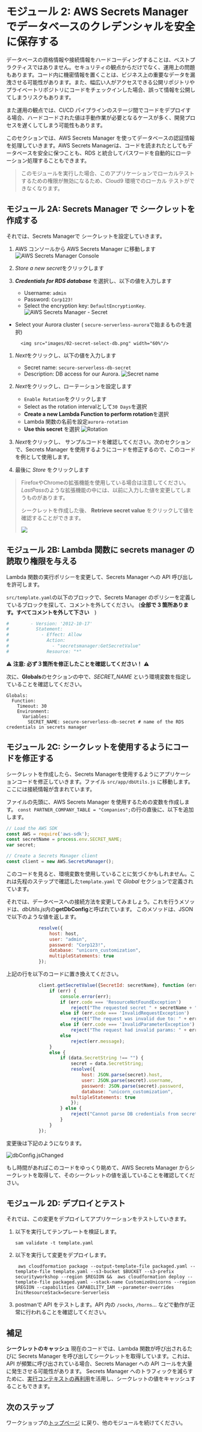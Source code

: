 # モジュール 2: AWS Secrets Managerでデータベースのクレデンシャルを安全に保存する

データベースの資格情報や接続情報をハードコーディングすることは、ベストプラクティスではありません。セキュリティの観点からだけでなく、運用上の問題もあります。コード内に機密情報を置くことは、ビジネス上の重要なデータを漏洩させる可能性があります。また、幅広い人がアクセスできる公開リポジトリやプライベートリポジトリにコードをチェックインした場合、誤って情報を公開してしまうリスクもあります。

また運用の観点では、CI/CD パイプラインのステージ間でコードをデプロイする場合、ハードコードされた値は手動作業が必要となるケースが多く、開発プロセスを遅くしてしまう可能性もあります。

このセクションでは、AWS Secrets Manager を使ってデータベースの認証情報を処理していきます。AWS Secrets Managerは、コードを読まれたとしてもデータベースを安全に保つことも、RDS と統合してパスワードを自動的にローテーション処理することもできます。

> このモジュールを実行した場合、このアプリケーションでローカルテストするための権限が無効になるため、Cloud9 環境でのローカル テストができなくなります。

## モジュール 2A: Secrets Manager で シークレットを作成する

それでは、Secrets Managerで シークレットを設定していきます。

1. AWS コンソールから AWS Secrets Manager に移動します
	![AWS Secrets Manager Console](images/00-secrets-manager.png)
1. *Store a new secret*をクリックします
2. ***Credentials for RDS database*** を選択し、以下の値を入力します
	
	- Username: `admin`
	- Password: `Corp123!`
	- Select the encryption key: `DefaultEncryptionKey`.
	![AWS Secrets Manager - Secret](images/01-store-new-secret.png)
- Select your Aurora cluster ( `secure-serverless-aurora`で始まるものを選択)
	
		<img src="images/02-secret-select-db.png" width="60%"/>
	
1. *Next*をクリックし、以下の値を入力します
	
	- Secret name: `secure-serverless-db-secret`
	- Description: DB access for our Aurora.
	![Secret name](images/03-secret-name.png)
1. *Next*をクリックし、ローテーションを設定します
	
	- `Enable Rotation`をクリックします
	- Select  as the rotation intervalとして`30 Days`を選択
	- **Create a new Lambda Function to perform rotation**を選択
	- Lambda 関数の名前を設定`aurora-rotation`
	- **Use this secret** を選択
	![Rotation](images/04-rotation.png)
1. *Next*をクリックし、 サンプルコードを確認してください。次のセクションで、Secrets Manager を使用するようにコードを修正するので、このコードを例として使用します。
1. 最後に *Store* をクリックします

> FirefoxやChromeの拡張機能を使用している場合は注意してください。*LastPass*のような拡張機能の中には、以前に入力した値を変更してしまうものがあります。
> 
> シークレットを作成した後、 **Retrieve secret value**  をクリックして値を確認することができます。
> 
> ![](images/2A-verify-secret.png)

## モジュール 2B: Lambda 関数に secrets manager の読取り権限を与える

 Lambda 関数の実行ポリシーを変更して、Secrets Manager への API 呼び出しを許可します。

`src/template.yaml`の以下のブロックで、Secrets Manager のポリシーを定義しているブロックを探して、コメントを外してください。 (**全部で 3 箇所あります。すべてコメントを外して下さい**　)

```yaml
#        - Version: '2012-10-17'
#          Statement:
#            - Effect: Allow
#              Action:
#                - "secretsmanager:GetSecretValue"
#              Resource: "*"

```


&#9888; **注意: 必ず３箇所を修正したことを確認してください！**  &#9888;  

次に、**Globals**のセクションの中で、*SECRET_NAME* という環境変数を指定していることを確認してください。

```
Globals:
  Function:
    Timeout: 30
    Environment:
      Variables:
        SECRET_NAME: secure-serverless-db-secret # name of the RDS credentials in secrets manager

```

## モジュール 2C: シークレットを使用するようにコードを修正する

シークレットを作成したら、Secrets Managerを使用するようにアプリケーションコードを修正していきます。ファイル `src/app/dbUtils.js` に移動します。ここには接続情報が含まれています。

ファイルの先頭に、AWS Secrets Manager を使用するための変数を作成します。
`const PARTNER_COMPANY_TABLE = "Companies";`の行の直後に、以下を追加します。

```javascript
// Load the AWS SDK
const AWS = require('aws-sdk');
const secretName = process.env.SECRET_NAME;
var secret;

// Create a Secrets Manager client
const client = new AWS.SecretsManager();
```

このコードを見ると、環境変数を使用していることに気づくかもしれません。これは先程のステップで確認した`template.yaml` で *Global* セクションで定義されています。

それでは、データベースへの接続方法を変更してみましょう。これを行うメソッドは、*dbUtils.js*内の**getDbConfig**と呼ばれています。
このメソッドは、JSONで以下のような値を返します。

```javascript
            resolve({
                host: host,
                user: "admin",
                password: "Corp123!",
                database: "unicorn_customization",
                multipleStatements: true
            });

```

上記の行を以下のコードに置き換えてください。

```javascript
            client.getSecretValue({SecretId: secretName}, function (err, data) {
                if (err) {
                    console.error(err);
                    if (err.code === 'ResourceNotFoundException')
                        reject("The requested secret " + secretName + " was not found");
                    else if (err.code === 'InvalidRequestException')
                        reject("The request was invalid due to: " + err.message);
                    else if (err.code === 'InvalidParameterException')
                        reject("The request had invalid params: " + err.message);
                    else
                        reject(err.message);
                }
                else {
                    if (data.SecretString !== "") {
                        secret = data.SecretString;
                        resolve({
                            host: JSON.parse(secret).host,
                            user: JSON.parse(secret).username,
                            password: JSON.parse(secret).password,
                            database: "unicorn_customization",
	                    multipleStatements: true
                        });
                    } else {
                        reject("Cannot parse DB credentials from secrets manager.");
                    }
                }
            });

```
変更後は下記のようになります。

![dbConfig.jsChanged](images/06-dbConfig-changed.png)



もし時間があればこのコードをゆっくり眺めて、AWS Secrets Manager からシークレットを取得して、そのシークレットの値を返していることを確認してください。

## モジュール 2D: デプロイとテスト

それでは、この変更をデプロイしてアプリケーションをテストしていきます。

1. 以下を実行してテンプレートを検証します。

	```
	sam validate -t template.yaml
	```
	
1.  以下を実行して変更をデプロイします。

	```
	 aws cloudformation package --output-template-file packaged.yaml --template-file template.yaml --s3-bucket $BUCKET --s3-prefix securityworkshop --region $REGION &&  aws cloudformation deploy --template-file packaged.yaml --stack-name CustomizeUnicorns --region $REGION --capabilities CAPABILITY_IAM --parameter-overrides InitResourceStack=Secure-Serverless
	```

1. postmanで API をテストします。API 内の `/socks`, `/horns`... などで動作が正常に行われることを確認してください。

## 補足

**シークレットのキャッシュ**
現在のコードでは、Lambda 関数が呼び出されるたびに Secrets Manager を呼び出してシークレットを取得しています。これは、API が頻繁に呼び出されている場合、Secrets Manager への API コールを大量に発生させる可能性があります。
Secrets Manager へのトラフィックを減らすために、[実行コンテキストの再利用](https://aws.amazon.com/blogs/compute/container-reuse-in-lambda/)を活用し、シークレットの値をキャッシュすることもできます。

## 次のステップ

ワークショップの[トップページ](../../README.md) に戻り、他のモジュールを続けてください。
